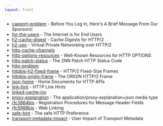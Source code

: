 ```yaml
---
layout: front
---
```


* [capport-problem](capport-problem) - Before You Log In, Here's A Brief Message From Our Sponsors! 
* [for-the-users](for-the-users) - The Internet is for End Users 
* [h2-cache-digest](h2-cache-digest) - Cache Digests for HTTP/2 
* [h2-vpn](h2-vpn) - Virtual Private Networking over HTTP/2 
* [http-cache-channels](http-cache-channels)  
* [http-options-resources](http-options-resources) - Well-Known Resources for HTTP OPTIONS 
* [http-patch-status](http-patch-status) - The 2NN Patch HTTP Status Code 
* [http-problem](http-problem)  
* [httpbis-h2-fixed-frame](httpbis-h2-fixed-frame) - HTTP/2 Fixed-Size Frames 
* [httpbis-origin-frame](httpbis-origin-frame) - The ORIGIN HTTP/2 Frame 
* [json-home](json-home) - Home Documents for HTTP APIs 
* [link-hint](link-hint) - HTTP Link Hints 
* [linked-cache-inv](linked-cache-inv)  
* [proxy-explanation](proxy-explanation) - The application/proxy-explanation+json media type 
* [rfc3864bis](rfc3864bis) - Registration Procedures for Message Header Fields 
* [rfc5988bis](rfc5988bis) - Web Linking 
* [safe-hint](safe-hint) - The safe HTTP Preference 
* [transport-metadata-impact](transport-metadata-impact) - User Impact of Transport Metadata
